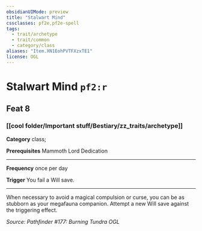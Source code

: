 ```yaml
---
obsidianUIMode: preview
title: "Stalwart Mind"
cssclasses: pf2e,pf2e-spell
tags:
  - trait/archetype
  - trait/common
  - category/class
aliases: "Item.XN1EohPVTFXzxTE1"
license: OGL
---
```

# Stalwart Mind `pf2:r`
## Feat 8
### [[cool folder/Important stuff/Bestiary/zz_traits/archetype]]

**Category** class; 



**Prerequisites** Mammoth Lord Dedication
* * *
**Frequency** once per day

**Trigger** You fail a Will save.

* * *

When necessary to avoid a magical compulsion or curse, you can be as stubborn as your megafauna companion. Attempt a new Will save against the triggering effect.

*Source: Pathfinder #177: Burning Tundra*
*OGL*